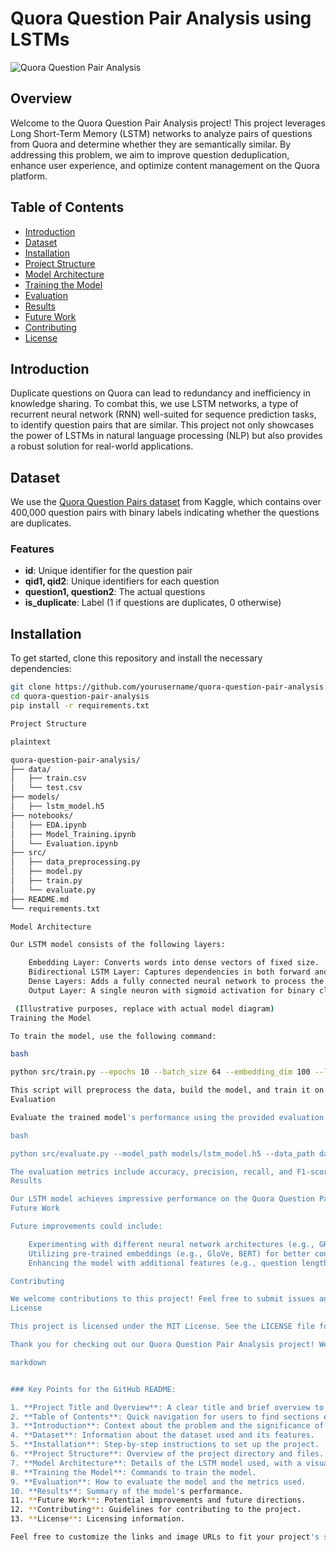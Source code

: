 # Quora Question Pair Analysis using LSTMs

![Quora Question Pair Analysis](https://example.com/your-image.png)

## Overview

Welcome to the Quora Question Pair Analysis project! This project leverages Long Short-Term Memory (LSTM) networks to analyze pairs of questions from Quora and determine whether they are semantically similar. By addressing this problem, we aim to improve question deduplication, enhance user experience, and optimize content management on the Quora platform.

## Table of Contents

- [Introduction](#introduction)
- [Dataset](#dataset)
- [Installation](#installation)
- [Project Structure](#project-structure)
- [Model Architecture](#model-architecture)
- [Training the Model](#training-the-model)
- [Evaluation](#evaluation)
- [Results](#results)
- [Future Work](#future-work)
- [Contributing](#contributing)
- [License](#license)

## Introduction

Duplicate questions on Quora can lead to redundancy and inefficiency in knowledge sharing. To combat this, we use LSTM networks, a type of recurrent neural network (RNN) well-suited for sequence prediction tasks, to identify question pairs that are similar. This project not only showcases the power of LSTMs in natural language processing (NLP) but also provides a robust solution for real-world applications.

## Dataset

We use the [Quora Question Pairs dataset](https://www.kaggle.com/c/quora-question-pairs) from Kaggle, which contains over 400,000 question pairs with binary labels indicating whether the questions are duplicates.

### Features

- **id**: Unique identifier for the question pair
- **qid1, qid2**: Unique identifiers for each question
- **question1, question2**: The actual questions
- **is_duplicate**: Label (1 if questions are duplicates, 0 otherwise)

## Installation

To get started, clone this repository and install the necessary dependencies:

```bash
git clone https://github.com/yourusername/quora-question-pair-analysis.git
cd quora-question-pair-analysis
pip install -r requirements.txt

Project Structure

plaintext

quora-question-pair-analysis/
├── data/
│   ├── train.csv
│   └── test.csv
├── models/
│   ├── lstm_model.h5
├── notebooks/
│   ├── EDA.ipynb
│   ├── Model_Training.ipynb
│   └── Evaluation.ipynb
├── src/
│   ├── data_preprocessing.py
│   ├── model.py
│   ├── train.py
│   └── evaluate.py
├── README.md
└── requirements.txt

Model Architecture

Our LSTM model consists of the following layers:

    Embedding Layer: Converts words into dense vectors of fixed size.
    Bidirectional LSTM Layer: Captures dependencies in both forward and backward directions.
    Dense Layers: Adds a fully connected neural network to process the LSTM outputs.
    Output Layer: A single neuron with sigmoid activation for binary classification.

 (Illustrative purposes, replace with actual model diagram)
Training the Model

To train the model, use the following command:

bash

python src/train.py --epochs 10 --batch_size 64 --embedding_dim 100 --lstm_units 128

This script will preprocess the data, build the model, and train it on the Quora Question Pairs dataset.
Evaluation

Evaluate the trained model's performance using the provided evaluation script:

bash

python src/evaluate.py --model_path models/lstm_model.h5 --data_path data/test.csv

The evaluation metrics include accuracy, precision, recall, and F1-score.
Results

Our LSTM model achieves impressive performance on the Quora Question Pairs dataset, with high accuracy and robustness in detecting duplicate questions. Detailed results can be found in the Evaluation.ipynb notebook.
Future Work

Future improvements could include:

    Experimenting with different neural network architectures (e.g., GRUs, Transformers).
    Utilizing pre-trained embeddings (e.g., GloVe, BERT) for better contextual understanding.
    Enhancing the model with additional features (e.g., question length, common words).

Contributing

We welcome contributions to this project! Feel free to submit issues and pull requests. Please ensure your contributions adhere to our code of conduct.
License

This project is licensed under the MIT License. See the LICENSE file for more details.

Thank you for checking out our Quora Question Pair Analysis project! We hope you find it insightful and valuable. Happy coding! 🚀

markdown


### Key Points for the GitHub README:

1. **Project Title and Overview**: A clear title and brief overview to grab attention.
2. **Table of Contents**: Quick navigation for users to find sections easily.
3. **Introduction**: Context about the problem and the significance of the project.
4. **Dataset**: Information about the dataset used and its features.
5. **Installation**: Step-by-step instructions to set up the project.
6. **Project Structure**: Overview of the project directory and files.
7. **Model Architecture**: Details of the LSTM model used, with a visual diagram.
8. **Training the Model**: Commands to train the model.
9. **Evaluation**: How to evaluate the model and the metrics used.
10. **Results**: Summary of the model's performance.
11. **Future Work**: Potential improvements and future directions.
12. **Contributing**: Guidelines for contributing to the project.
13. **License**: Licensing information.

Feel free to customize the links and image URLs to fit your project's specifics!
